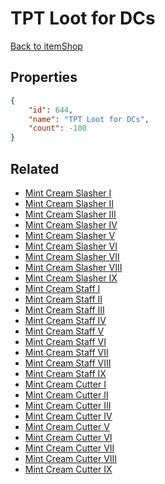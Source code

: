 # TPT Loot for DCs

<no description available>

[Back to itemShop](../item-shops.md)

## Properties

```json
{
    "id": 644,
    "name": "TPT Loot for DCs",
    "count": -100
}
```

## Related

- [Mint Cream Slasher I](../items/19135-mint-cream-slasher-i.md)
- [Mint Cream Slasher II](../items/19136-mint-cream-slasher-ii.md)
- [Mint Cream Slasher III](../items/19137-mint-cream-slasher-iii.md)
- [Mint Cream Slasher IV](../items/19138-mint-cream-slasher-iv.md)
- [Mint Cream Slasher V](../items/19139-mint-cream-slasher-v.md)
- [Mint Cream Slasher VI](../items/19140-mint-cream-slasher-vi.md)
- [Mint Cream Slasher VII](../items/19141-mint-cream-slasher-vii.md)
- [Mint Cream Slasher VIII](../items/19142-mint-cream-slasher-viii.md)
- [Mint Cream Slasher IX](../items/19143-mint-cream-slasher-ix.md)
- [Mint Cream Staff I](../items/19144-mint-cream-staff-i.md)
- [Mint Cream Staff II](../items/19145-mint-cream-staff-ii.md)
- [Mint Cream Staff III](../items/19146-mint-cream-staff-iii.md)
- [Mint Cream Staff IV](../items/19147-mint-cream-staff-iv.md)
- [Mint Cream Staff V](../items/19148-mint-cream-staff-v.md)
- [Mint Cream Staff VI](../items/19149-mint-cream-staff-vi.md)
- [Mint Cream Staff VII](../items/19150-mint-cream-staff-vii.md)
- [Mint Cream Staff VIII](../items/19151-mint-cream-staff-viii.md)
- [Mint Cream Staff IX](../items/19152-mint-cream-staff-ix.md)
- [Mint Cream Cutter I](../items/19153-mint-cream-cutter-i.md)
- [Mint Cream Cutter II](../items/19154-mint-cream-cutter-ii.md)
- [Mint Cream Cutter III](../items/19155-mint-cream-cutter-iii.md)
- [Mint Cream Cutter IV](../items/19156-mint-cream-cutter-iv.md)
- [Mint Cream Cutter V](../items/19157-mint-cream-cutter-v.md)
- [Mint Cream Cutter VI](../items/19158-mint-cream-cutter-vi.md)
- [Mint Cream Cutter VII](../items/19159-mint-cream-cutter-vii.md)
- [Mint Cream Cutter VIII](../items/19160-mint-cream-cutter-viii.md)
- [Mint Cream Cutter IX](../items/19161-mint-cream-cutter-ix.md)

